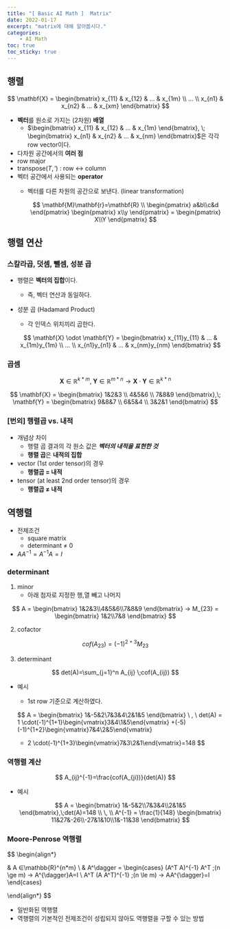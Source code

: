 ```yaml
---
title: "[ Basic AI Math ]  Matrix"
date: 2022-01-17
excerpt: "matrix에 대해 알아봅시다."
categories: 
    - AI Math
toc: true
toc_sticky: true
---
```




## 행렬

$$
\mathbf{X} =
\begin{bmatrix}
x_{11} & x_{12} & ... & x_{1m}
\\
...
\\
x_{n1} & x_{n2} & ... & x_{xm}
\end{bmatrix}
$$

- **벡터**를 원소로 가지는 (2차원) **배열**
    - $\begin{bmatrix}
    x_{11} & x_{12} & ... & x_{1m}
    \end{bmatrix}, \; 
    \begin{bmatrix}
    x_{n1} & x_{n2} & ... & x_{nm}
    \end{bmatrix}$은 각각 row vector이다.
- 다차원 공간에서의 **여러 점**
- row major
- transpose($T,'$) : row ↔️ column
- 벡터 공간에서 사용되는 **operator**
    - 벡터를 다른 차원의 공간으로 보낸다. (linear transformation)
        
        $$
        \mathbf{M}\mathbf{r}=\mathbf{R}
        \\
        \begin{pmatrix}
        a&b\\c&d
        \end{pmatrix}
        \begin{pmatrix}
        x\\y
        \end{pmatrix}
        = \begin{pmatrix}
        X\\Y
        \end{pmatrix}
        $$
        

## 행렬 연산

### 스칼라곱, 덧셈, 뺄셈, 성분 곱

- 행렬은 **벡터의 집합**이다.
    - 즉, 벡터 연산과 동일하다.
- 성분 곱 (Hadamard Product)
    - 각 인덱스 위치끼리 곱한다.
    
    $$
    \mathbf{X} \odot \mathbf{Y} = 
    \begin{bmatrix}
    x_{11}y_{11} & ... & x_{1m}y_{1m}
    \\
    ...
    \\
    x_{n1}y_{n1} & ... & x_{nm}y_{nm}
    \end{bmatrix}
    $$
    

### 곱셈

$$
\mathbf{X} ∈ \mathbb{R}^{k*m}, \;
\mathbf{Y} ∈ \mathbb{R}^{m*n}
→ \mathbf{X} \cdot \mathbf{Y} ∈ \mathbb{R}^{k*n}
$$

$$
\mathbf{X} = 
\begin{bmatrix}
1&2&3 \\
4&5&6 \\
7&8&9
\end{bmatrix},\;
\mathbf{Y} = 
\begin{bmatrix}
9&8&7 \\
6&5&4 \\
3&2&1
\end{bmatrix}
$$

### [번외] 행렬곱 vs. 내적

- 개념상 차이
    - 행렬 곱 결과의 각 원소 값은 ***벡터의 내적을 표현한 것***
    - **행렬 곱**은 **내적의 집합**
- vector (1st order tensor)의 경우
    - **행렬곱 = 내적**
- tensor (at least 2nd order tensor)의 경우
    - **행렬곱 ≠ 내적**

## 역행렬

- 전제조건
    - square matrix
    - determinant ≠ 0
- $AA^{-1}=A^{-1}A=I$

### determinant

1. minor
    - 아래 첨자로 지정한 행,열 빼고 나머지

$$
A = 
\begin{bmatrix}
1&2&3\\4&5&6\\7&8&9
\end{bmatrix}
→ M_{23} = 
\begin{bmatrix}
1&2\\7&8
\end{bmatrix}
$$

2. cofactor

$$
cof(A_{23})=(-1)^{2+3}M_{23}
$$

3. determinant

$$
det(A)=\sum_{j=1}^n A_{ij} \;cof(A_{ij})
$$

- 예시
    - 1st row 기준으로 계산하였다.
    
    $$
    A = 
    \begin{bmatrix}
    1&-5&2\\7&3&4\\2&1&5
    \end{bmatrix}
    \\ \, \\
    det(A) = 
    1 \cdot(-1)^{1+1}\begin{vmatrix}3&4\\1&5\end{vmatrix}
    +(-5)(-1)^{1+2}\begin{vmatrix}7&4\\2&5\end{vmatrix}
    + 2 \cdot(-1)^{1+3}\begin{vmatrix}7&3\\2&1\end{vmatrix}=148
    $$
    

### 역행렬 계산

$$
A_{ij}^{-1}=\frac{cof(A_{ji})}{det(A)}
$$

- 예시
    
    $$
    A = 
    \begin{bmatrix}
    1&-5&2\\7&3&4\\2&1&5
    \end{bmatrix},\;det(A)=148
    \\ \, \\
    A^{-1} = \frac{1}{148}
    \begin{bmatrix}
    11&27&-26\\-27&1&10\\1&-11&38
    \end{bmatrix}
    $$
    

### Moore-Penrose 역행렬

$$
\begin{align*}

& A ∈\mathbb{R}^{n*m}
\\
& A^\dagger = 
\begin{cases}
(A^T A)^{-1} A^T \;(n \ge m) → A^{\dagger}A=I \\
A^T (A A^T)^{-1} \;(n \le m) → AA^{\dagger}=I
\end{cases} 

\end{align*}
$$

- 일반화된 역행렬
- 역행렬의 기본적인 전제조건이 성립되지 않아도 역행렬을 구할 수 있는 방법